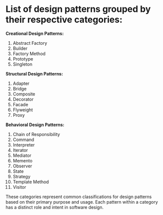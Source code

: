 # List of design patterns grouped by their respective categories:

**Creational Design Patterns:**

1. Abstract Factory
2. Builder
3. Factory Method
4. Prototype
5. Singleton

**Structural Design Patterns:**

1. Adapter
2. Bridge
3. Composite
4. Decorator
5. Facade
6. Flyweight
7. Proxy

**Behavioral Design Patterns:**

1. Chain of Responsibility
2. Command
3. Interpreter
4. Iterator
5. Mediator
6. Memento
7. Observer
8. State
9. Strategy
10. Template Method
11. Visitor

These categories represent common classifications for design patterns based on
their primary purpose and usage. Each pattern within a category has a distinct
role and intent in software design. 